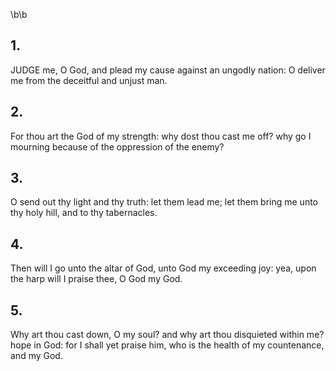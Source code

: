 \b\b
## 1.
JUDGE me, O God, and plead my cause against an ungodly nation: O deliver me from the deceitful and unjust man.
## 2.
For thou art the God of my strength: why dost thou cast me off?  why go I mourning because of the oppression of the enemy?
## 3.
O send out thy light and thy truth: let them lead me; let them bring me unto thy holy hill, and to thy tabernacles.
## 4.
Then will I go unto the altar of God, unto God my exceeding joy: yea, upon the harp will I praise thee, O God my God.
## 5.
Why art thou cast down, O my soul?  and why art thou disquieted within me?  hope in God: for I shall yet praise him, who is the health of my countenance, and my God.
